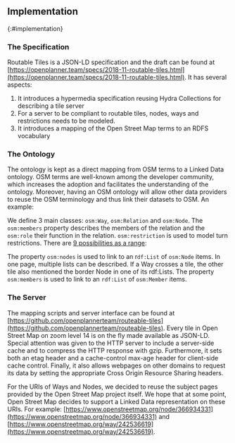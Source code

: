## Implementation
{:#implementation}

### The Specification

Routable Tiles is a JSON-LD specification and the draft can be found at [https://openplanner.team/specs/2018-11-routable-tiles.html](https://openplanner.team/specs/2018-11-routable-tiles.html).
It has several aspects:

 1. It introduces a hypermedia specification reusing Hydra Collections for describing a tile server
 2. For a server to be compliant to routable tiles, nodes, ways and restrictions needs to be modeled.
 3. It introduces a mapping of the Open Street Map terms to an RDFS vocabulary

### The Ontology

The ontology is kept as a direct mapping from OSM terms to a Linked Data ontology. 
OSM terms are well-known among the developer community, 
which increases the adoption and facilitates the understanding of the ontology. 
Moreover, having an OSM ontology will allow other data providers 
to reuse the OSM terminology and thus link their datasets to OSM. An example:

We define 3 main classes: <code>osm:Way</code>, <code>osm:Relation</code> and <code>osm:Node</code>.
The <code>osm:members</code> property describes the members of the relation and the <code>osm:role</code> their function in the relation.
<code>osm:restriction</code> is used to model turn restrictions. There are <a href="https://wiki.openstreetmap.org/wiki/Relation:restriction">9 possibilities as a range</a>:

The property <code>osm:nodes</code> is used to link to an r<code>df:List</code> of <code>osm:Node</code> items.
In one page, multiple lists can be described.
If a Way crosses a tile, the other tile also mentioned the border Node in one of its rdf:Lists.
The property <code>osm:members</code> is used to link to an <code>rdf:List</code> of <code>osm:Member</code> items.

### The Server

The mapping scripts and server interface can be found at [https://github.com/openplannerteam/routeable-tiles](https://github.com/openplannerteam/routeable-tiles).
Every tile in Open Street Map on zoom level 14 is on the fly made available as JSON-LD.
Special attention was given to the HTTP server to include a server-side cache and to compress the HTTP response with gzip.
Furthermore, it sets both an etag header and a cache-control max-age header for client-side cache control.
Finally, it also allows webpages on other domains to request its data by setting the appropriate Cross Origin Resource Sharing headers.

<!--Due to [a recent change in the WhatWG fetch specification](https://github.com/whatwg/fetch/issues/862), there is also a need for supporting the OPTIONS method, that specifically allows all headers in its response.-->

For the URIs of Ways and Nodes, we decided to reuse the subject pages provided by the Open Street Map project itself.
We hope that at some point, Open Street Map decides to support a Linked Data representation on these URIs.
For example: [https://www.openstreetmap.org/node/366934331](https://www.openstreetmap.org/node/366934331) and [https://www.openstreetmap.org/way/242536619](https://www.openstreetmap.org/way/242536619).
